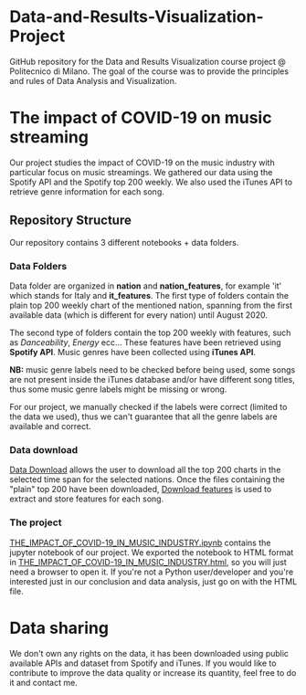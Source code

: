 # Data-and-Results-Visualization-Project

GitHub repository for the Data and Results Visualization course project @ Politecnico di Milano. The goal of the course was to provide the principles and rules of Data Analysis and Visualization.

# The impact of COVID-19 on music streaming

Our project studies the impact of COVID-19 on the music industry with particular focus on music streamings. We gathered our data using the Spotify API and the Spotify top 200 weekly. We also used the iTunes API to retrieve genre information for each song.


## Repository Structure

Our repository contains 3 different notebooks + data folders.

### Data Folders

Data folder are organized in **nation** and **nation_features**, for example 'it' which stands for Italy and **it_features**. The first type of folders contain the plain top 200 weekly chart of the mentioned nation, spanning from the first available data (which is different for every nation) until August 2020. 

The second type of folders contain the top 200 weekly with features, such as *Danceability*, *Energy* ecc... These features have been retrieved using **Spotify API**. Music genres have been collected using **iTunes API**. 

**NB:** music genre labels need to be checked before being used, some songs are not present inside the iTunes database and/or have different song titles, thus some music genre labels might be missing or wrong. 

For our project, we manually checked if the labels were correct (limited to the data we used), thus we can't guarantee that all the genre labels are available and correct.

### Data download

[Data Download](Data_Download.ipynb) allows the user to download all the top 200 charts in the selected time span for the selected nations. Once the files containing the "plain" top 200 have been downloaded, [Download features](Download_features.ipynb) is used to extract and store features for each song.

### The project
 [THE_IMPACT_OF_COVID-19_IN_MUSIC_INDUSTRY.ipynb](THE_IMPACT_OF_COVID-19_IN_MUSIC_INDUSTRY.ipynb) contains the jupyter notebook of our project. We exported the notebook to HTML format in  [THE_IMPACT_OF_COVID-19_IN_MUSIC_INDUSTRY.html](THE_IMPACT_OF_COVID-19_IN_MUSIC_INDUSTRY.html), so you will just need a browser to open it. 
 If you're not a Python user/developer and you're interested just in our conclusion and data analysis, just go on with the HTML file.
 
 # Data sharing
 We don't own any rights on the data, it has been downloaded using public available APIs and dataset from Spotify and iTunes. If you would like to contribute to improve the data quality or increase its quantity, feel free to do it and contact me. 
